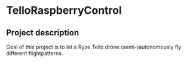 # TelloRaspberryControl

## Project description
Goal of this project is to let a Ryze Tello drone (semi-)autonomously fly different flightpatterns.
